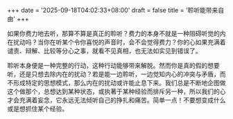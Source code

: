 +++
date = '2025-09-18T04:02:33+08:00'
draft = false
title = '聆听能带来⾃由'
+++

如果你费力地去听，那算不算是真正的聆听？费力的本身不就是一种阻碍听觉的内在扰动吗？当你在听某个令你喜悦的声音时，会不会觉得费力？你的心如果充满着谴责、辩解、比较等分心之事，就看不见真相，也无法如实见到错误了。

聆听本身便是一种完整的行动，这种行动能够带来解脱。然而你是真的假的想要听，还是只想去除内在的扰动？若是能一边聆听，一边觉知内心的冲突与矛盾，而不形成特定的思想模式，那么内在的扰动或许能止息下来。我们总是不断地企图做这个做那个，总想达到某种状态，或执著于某种经验而排斥另一种，所以我们的心才会充满着妄念，它永远无法倾听自己的挣扎和痛苦。简单一点！不要想变成什么或是想抓住某个经验。
